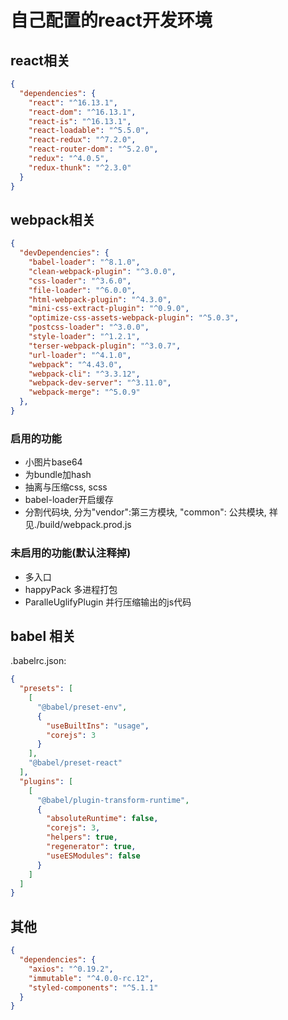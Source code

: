 <!--
 * @Author: LinFeng
 * @LastEditors: LinFeng
 * @Date: 2020-07-25 09:30:37
 * @LastEditTime: 2020-07-25 09:46:02
 * @FilePath: /webpack-react-scaffolding/readme.md
 * @Description: 
--> 
# 自己配置的react开发环境
## react相关
```json
{
  "dependencies": {
    "react": "^16.13.1",
    "react-dom": "^16.13.1",
    "react-is": "^16.13.1",
    "react-loadable": "^5.5.0",
    "react-redux": "^7.2.0",
    "react-router-dom": "^5.2.0",
    "redux": "^4.0.5",
    "redux-thunk": "^2.3.0"
  }
}
```

## webpack相关
```json
{
  "devDependencies": {
    "babel-loader": "^8.1.0",
    "clean-webpack-plugin": "^3.0.0",
    "css-loader": "^3.6.0",
    "file-loader": "^6.0.0",
    "html-webpack-plugin": "^4.3.0",
    "mini-css-extract-plugin": "^0.9.0",
    "optimize-css-assets-webpack-plugin": "^5.0.3",
    "postcss-loader": "^3.0.0",
    "style-loader": "^1.2.1",
    "terser-webpack-plugin": "^3.0.7",
    "url-loader": "^4.1.0",
    "webpack": "^4.43.0",
    "webpack-cli": "^3.3.12",
    "webpack-dev-server": "^3.11.0",
    "webpack-merge": "^5.0.9"
  },
}
```

### 启用的功能
* 小图片base64
* 为bundle加hash
* 抽离与压缩css, scss
* babel-loader开启缓存
* 分割代码块, 分为"vendor":第三方模块, "common": 公共模块, 祥见./build/webpack.prod.js

### 未启用的功能(默认注释掉)
* 多入口
* happyPack 多进程打包
* ParalleUglifyPlugin 并行压缩输出的js代码

## babel 相关
.babelrc.json: 
```json
{
  "presets": [
    [
      "@babel/preset-env",
      {  
        "useBuiltIns": "usage", 
        "corejs": 3
      }  
    ],
    "@babel/preset-react"
  ],
  "plugins": [
    [
      "@babel/plugin-transform-runtime",
      {
        "absoluteRuntime": false,
        "corejs": 3, 
        "helpers": true,
        "regenerator": true,
        "useESModules": false
      }
    ]
  ]
}
```


## 其他
```json
{
  "dependencies": {
    "axios": "^0.19.2",
    "immutable": "^4.0.0-rc.12",
    "styled-components": "^5.1.1"
  }
}
```